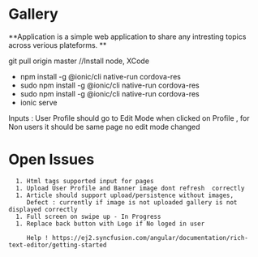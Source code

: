 #  Gallery

**Application is a simple web application to share any intresting topics across verious plateforms. 
**

 git pull origin master
    //Install node, XCode
   - npm install -g @ionic/cli native-run cordova-res
   - sudo npm install -g @ionic/cli native-run cordova-res
   - sudo npm install -g @ionic/cli native-run cordova-res
   - ionic serve 




   Inputs : User Profile should go to Edit Mode when clicked on Profile , for Non users it should be same page no edit mode
   changed 

   # Open Issues 
      1. Html tags supported input for pages 
      1. Upload User Profile and Banner image dont refresh  correctly 
      1. Article should support upload/persistence without images, 
         Defect : currently if image is not uploaded gallery is not displayed correctly 
      1. Full screen on swipe up - In Progress
      1. Replace back button with Logo if No loged in user

         Help ! https://ej2.syncfusion.com/angular/documentation/rich-text-editor/getting-started